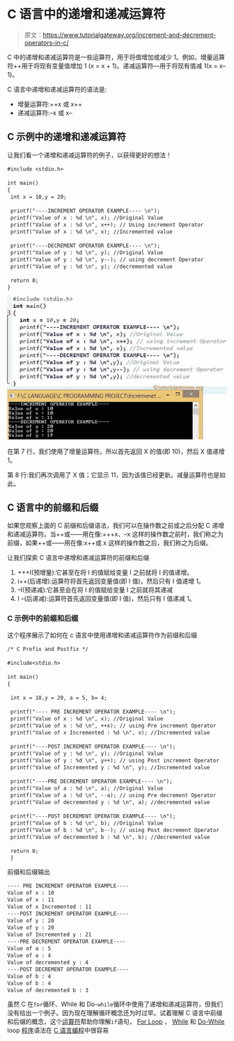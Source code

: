 # C 语言中的递增和递减运算符

> 原文：<https://www.tutorialgateway.org/increment-and-decrement-operators-in-c/>

C 中的递增和递减运算符是一些运算符，用于将值增加或减少 1。例如，增量运算符++用于将现有变量值增加 1 (x = x + 1)。递减运算符––用于将现有值减 1(x = x–1)。

C 语言中递增和递减运算符的语法是:

*   增量运算符:++x 或 x++
*   递减运算符:–x 或 x–

## C 示例中的递增和递减运算符

让我们看一个递增和递减运算符的例子，以获得更好的想法！

```
#include <stdio.h> 

int main()
{
 int x = 10,y = 20;

 printf("----INCREMENT OPERATOR EXAMPLE---- \n");
 printf("Value of x : %d \n", x); //Original Value
 printf("Value of x : %d \n", x++); // Using increment Operator
 printf("Value of x : %d \n", x); //Incremented value

 printf("----DECREMENT OPERATOR EXAMPLE---- \n");
 printf("Value of y : %d \n", y); //Original Value
 printf("Value of y : %d \n", y--); // using decrement Operator
 printf("Value of y : %d \n", y); //decremented value

 return 0;
}
```

![Increment and decrement operators in c](img/d9ae1aebb1d20e6aabf9f5d58fee5f6d.png)

在第 7 行，我们使用了增量运算符。所以首先返回 X 的值(即 10)，然后 X 值递增 1。

第 8 行:我们再次调用了 X 值；它显示 11，因为该值已经更新。减量运算符也是如此。

## C 语言中的前缀和后缀

如果您观察上面的 C 前缀和后缀语法，我们可以在操作数之前或之后分配 C 递增和递减运算符。当++或——用在像:+++x、–x 这样的操作数之前时，我们称之为前缀，如果++或——用在像:x++或 x 这样的操作数之后，我们称之为后缀。

让我们探索 C 语言中递增和递减运算符的前缀和后缀

1.  +++I(预增量):它甚至在将 I 的值赋给变量 I 之前就将 I 的值递增。
2.  i++(后递增):运算符将首先返回变量值(即 I 值)，然后只有 I 值递增 1。
3.  –I(预递减):它甚至会在将 I 的值赋给变量 I 之前就将其递减
4.  I –(后递减):运算符首先返回变量值(即 I 值)，然后只有 I 值递减 1。

### C 示例中的前缀和后缀

这个程序展示了如何在 c 语言中使用递增和递减运算符作为前缀和后缀

```
/* C Prefix and Postfix */

#include<stdio.h> 

int main()
{

 int x = 10,y = 20, a = 5, b= 4;

 printf("---- PRE INCREMENT OPERATOR EXAMPLE---- \n");
 printf("Value of x : %d \n", x); //Original Value
 printf("Value of x : %d \n", ++x); // using Pre increment Operator
 printf("Value of x Incremented : %d \n", x); //Incremented value

 printf("----POST INCREMENT OPERATOR EXAMPLE---- \n");
 printf("Value of y : %d \n", y); //Original Value
 printf("Value of y : %d \n", y++); // using Post increment Operator
 printf("Value of Incremented y : %d \n", y); //Incremented value

 printf("----PRE DECREMENT OPERATOR EXAMPLE---- \n");
 printf("Value of a : %d \n", a); //Original Value
 printf("Value of a : %d \n", --a); // using Pre decrement Operator
 printf("Value of decremented y : %d \n", a); //decremented value

 printf("----POST DECREMENT OPERATOR EXAMPLE---- \n");
 printf("Value of b : %d \n", b); //Original Value
 printf("Value of b : %d \n", b--); // using Post decrement Operator
 printf("Value of decremented b : %d \n", b); //decremented value

 return 0;
 }
```

前缀和后缀输出

```
---- PRE INCREMENT OPERATOR EXAMPLE---- 
Value of x : 10 
Value of x : 11 
Value of x Incremented : 11 
----POST INCREMENT OPERATOR EXAMPLE---- 
Value of y : 20 
Value of y : 20 
Value of Incremented y : 21 
----PRE DECREMENT OPERATOR EXAMPLE---- 
Value of a : 5 
Value of a : 4 
Value of decremented y : 4 
----POST DECREMENT OPERATOR EXAMPLE---- 
Value of b : 4 
Value of b : 4 
Value of decremented b : 3 
```

虽然 C 在`for`循环、While 和 Do-`while`循环中使用了递增和递减运算符，但我们没有给出一个例子。因为现在理解循环概念还为时过早。试着理解 C 语言中前缀和后缀的概念，这个[运算符](https://www.tutorialgateway.org/c-programming-operators/)帮助你理解`if`语句， [For Loop](https://www.tutorialgateway.org/for-loop-in-c-programming/) ， [While](https://www.tutorialgateway.org/while-loop-in-c/) 和 [Do-While](https://www.tutorialgateway.org/do-while-loop-in-c/) loop [程序](https://www.tutorialgateway.org/c-programming-examples/)语法在 [C 语言编程](https://www.tutorialgateway.org/c-programming/)中很容易